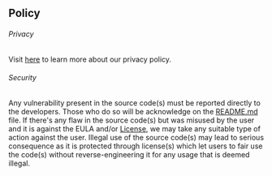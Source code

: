 ## Policy
###### Privacy
Visit [here](https://skyebot.weebly.com/privacy.html) to learn more about our privacy policy.

###### Security
Any vulnerability present in the source code(s) must be reported directly to the developers. Those who do so will be acknowledge on the [README.md](https://github.com/yewshanooi/skye/blob/main/README.md) file. If there's any flaw in the source code(s) but was misused by the user and it is against the EULA and/or [License](https://github.com/yewshanooi/skye/blob/main/LICENSE), we may take any suitable type of action against the user. Illegal use of the source code(s) may lead to serious consequence as it is protected through license(s) which let users to fair use the code(s) without reverse-engineering it for any usage that is deemed illegal.